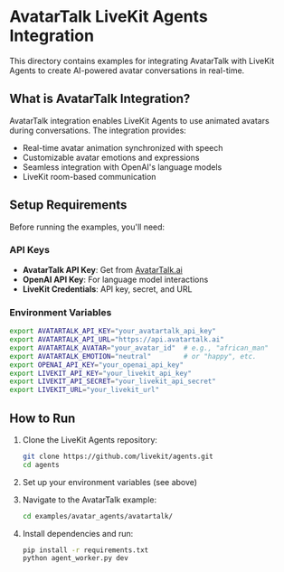 # AvatarTalk LiveKit Agents Integration

This directory contains examples for integrating AvatarTalk with LiveKit Agents to create AI-powered avatar conversations in real-time.

## What is AvatarTalk Integration?

AvatarTalk integration enables LiveKit Agents to use animated avatars during conversations. The integration provides:

- Real-time avatar animation synchronized with speech
- Customizable avatar emotions and expressions
- Seamless integration with OpenAI's language models
- LiveKit room-based communication

## Setup Requirements

Before running the examples, you'll need:

### API Keys
- **AvatarTalk API Key**: Get from [AvatarTalk.ai](https://avatartalk.ai)
- **OpenAI API Key**: For language model interactions
- **LiveKit Credentials**: API key, secret, and URL

### Environment Variables
```bash
export AVATARTALK_API_KEY="your_avatartalk_api_key"
export AVATARTALK_API_URL="https://api.avatartalk.ai"
export AVATARTALK_AVATAR="your_avatar_id"  # e.g., "african_man"
export AVATARTALK_EMOTION="neutral"        # or "happy", etc.
export OPENAI_API_KEY="your_openai_api_key"
export LIVEKIT_API_KEY="your_livekit_api_key"
export LIVEKIT_API_SECRET="your_livekit_api_secret"
export LIVEKIT_URL="your_livekit_url"
```

## How to Run

1. Clone the LiveKit Agents repository:
   ```bash
   git clone https://github.com/livekit/agents.git
   cd agents
   ```

2. Set up your environment variables (see above)

3. Navigate to the AvatarTalk example:
   ```bash
   cd examples/avatar_agents/avatartalk/
   ```

4. Install dependencies and run:
   ```bash
   pip install -r requirements.txt
   python agent_worker.py dev
   ```

